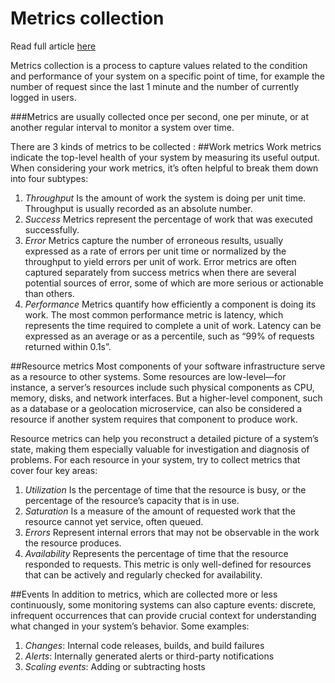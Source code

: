 # Metrics collection
Read full article [here](https://www.datadoghq.com/blog/monitoring-101-collecting-data/)

Metrics collection is a process to capture values related to the condition and performance of your system on a specific point of time, for example the number of request since the last 1 minute and the number of currently logged in users.

###Metrics are usually collected once per second, one per minute, or at another regular interval to monitor a system over time.

There are 3 kinds of metrics to be collected :
##Work metrics
Work metrics indicate the top-level health of your system by measuring its useful output. When considering your work metrics, it’s often helpful to break them down into four subtypes:
1. *Throughput* 
Is the amount of work the system is doing per unit time. Throughput is usually recorded as an absolute number.
2. *Success* 
Metrics represent the percentage of work that was executed successfully.
3. *Error* 
Metrics capture the number of erroneous results, usually expressed as a rate of errors per unit time or normalized by the throughput to yield errors per unit of work. Error metrics are often captured separately from success metrics when there are several potential sources of error, some of which are more serious or actionable than others.
4. *Performance* 
Metrics quantify how efficiently a component is doing its work. The most common performance metric is latency, which represents the time required to complete a unit of work. Latency can be expressed as an average or as a percentile, such as “99% of requests returned within 0.1s”.

##Resource metrics
Most components of your software infrastructure serve as a resource to other systems. Some resources are low-level—for instance, a server’s resources include such physical components as CPU, memory, disks, and network interfaces. But a higher-level component, such as a database or a geolocation microservice, can also be considered a resource if another system requires that component to produce work.

Resource metrics can help you reconstruct a detailed picture of a system’s state, making them especially valuable for investigation and diagnosis of problems. For each resource in your system, try to collect metrics that cover four key areas:
1. *Utilization*
Is the percentage of time that the resource is busy, or the percentage of the resource’s capacity that is in use.
2. *Saturation* 
Is a measure of the amount of requested work that the resource cannot yet service, often queued.
3. *Errors* 
Represent internal errors that may not be observable in the work the resource produces.
4. *Availability* 
Represents the percentage of time that the resource responded to requests. This metric is only well-defined for resources that can be actively and regularly checked for availability.

##Events
In addition to metrics, which are collected more or less continuously, some monitoring systems can also capture events: discrete, infrequent occurrences that can provide crucial context for understanding what changed in your system’s behavior. Some examples:

1. *Changes*: Internal code releases, builds, and build failures
2. *Alerts*: Internally generated alerts or third-party notifications
3. *Scaling events*: Adding or subtracting hosts
